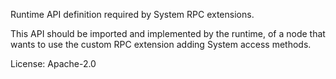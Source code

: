 Runtime API definition required by System RPC extensions.

This API should be imported and implemented by the runtime,
of a node that wants to use the custom RPC extension
adding System access methods.

License: Apache-2.0
